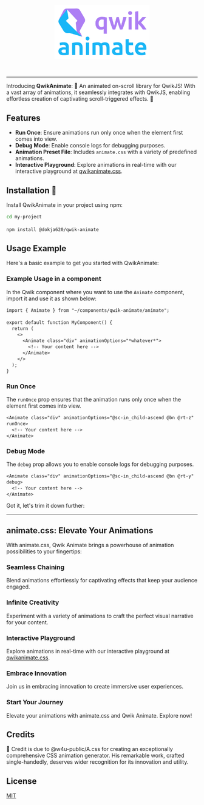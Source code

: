<br>
  <p align="center">
    <img alt="Qwik Logo" width="250" src="https://github.com/Dokja620/qwik-animate/raw/master/logo.webp" />
  </p>
<br>

---
Introducing **QwikAnimate**: 🌟 An animated on-scroll library for QwikJS! With a vast array of animations, it seamlessly integrates with QwikJS, enabling effortless creation of captivating scroll-triggered effects. 💫

## Features
- **Run Once**: Ensure animations run only once when the element first comes into view.
- **Debug Mode**: Enable console logs for debugging purposes.
- **Animation Preset File**: Includes `animate.css` with a variety of predefined animations.
- **Interactive Playground**: Explore animations in real-time with our interactive playground at [qwikanimate.css](https://qwikanimate.css).

## Installation 👀
Install QwikAnimate in your project using npm:

```sh
cd my-project

npm install @dokja620/qwik-animate
```

## Usage Example
Here's a basic example to get you started with QwikAnimate:

### Example Usage in a component
In the Qwik component where you want to use the `Animate` component, import it and use it as shown below:

```tsx
import { Animate } from "~/components/qwik-animate/animate";

export default function MyComponent() {
  return (
    <>
      <Animate class="div" animationOptions="*whatever*">
        <!-- Your content here -->
      </Animate>
    </>
  );
}
```

### Run Once
The `runOnce` prop ensures that the animation runs only once when the element first comes into view.

```tsx
<Animate class="div" animationOptions="@sc-in_child-ascend @bn @rt-z" runOnce>
  <!-- Your content here -->
</Animate>
```

### Debug Mode
The `debug` prop allows you to enable console logs for debugging purposes.

```tsx
<Animate class="div" animationOptions="@sc-in_child-ascend @bn @rt-y" debug>
  <!-- Your content here -->
</Animate>
```
Got it, let's trim it down further:

---

## animate.css: Elevate Your Animations

With animate.css, Qwik Animate brings a powerhouse of animation possibilities to your fingertips:

### Seamless Chaining

Blend animations effortlessly for captivating effects that keep your audience engaged.

### Infinite Creativity

Experiment with a variety of animations to craft the perfect visual narrative for your content.

### Interactive Playground

Explore animations in real-time with our interactive playground at [qwikanimate.css](https://qwikanimate.css).

### Embrace Innovation

Join us in embracing innovation to create immersive user experiences.

### Start Your Journey

Elevate your animations with animate.css and Qwik Animate. Explore now!

## Credits
👏 Credit is due to @w4u-public/A.css for creating an exceptionally comprehensive CSS animation generator. His remarkable work, crafted single-handedly, deserves wider recognition for its innovation and utility.

## License
[MIT](https://choosealicense.com/licenses/mit/)